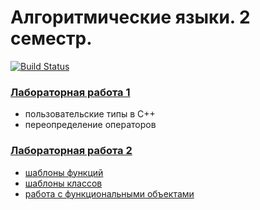 # Алгоритмические языки. 2 семестр.

[![Build Status](https://travis-ci.org/bmstu-iu8-cpp/cpp-intermediate-2018.svg?branch=master)](https://travis-ci.org/bmstu-iu8-cpp/cpp-intermediate-2018)

### [Лабораторная работа 1](lab-01)
* пользовательские типы в С++
* переопределение операторов

### [Лабораторная работа 2](lab-02)
* [шаблоны функций](lab-02/lab-02.cpp)
* [шаблоны классов](lab-02/Point2d.h)
* [работа с функциональными объектами](lab-02/sorting)
